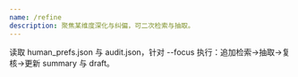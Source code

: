 ```yaml
---
name: /refine
description: 聚焦某维度深化与纠偏，可二次检索与抽取。
---
```

读取 human_prefs.json 与 audit.json，针对 --focus 执行：追加检索→抽取→复核→更新 summary 与 draft。
